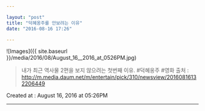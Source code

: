 ```yaml
---

layout: "post"  
title: "덕혜옹주를 안보려는 이유"  
date: "2016-08-16 17:26"

---
```


![Images]({{ site.baseurl }}/media/2016/08/August_16__2016_at_0526PM.jpg)

> 내가 최근 역사물 2편을 보지 않으려는 첫번째 이유. #덕혜옹주 #영화
> 출처 : http://m.media.daum.net/m/entertain/pick/310/newsview/20160816132206449

Created at : August 16, 2016 at 05:26PM

- - - - -
